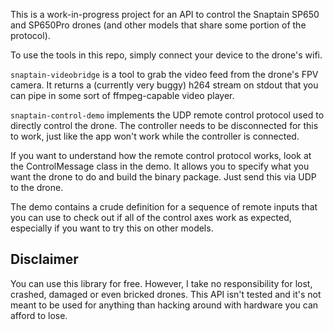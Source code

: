 This is a work-in-progress project for an API to control the Snaptain SP650 and
SP650Pro drones (and other models that share some portion of the protocol).

To use the tools in this repo, simply connect your device to the drone's wifi.

`snaptain-videobridge` is a tool to grab the video feed from the drone's FPV camera.
It returns a (currently very buggy) h264 stream on stdout that you can pipe in some
sort of ffmpeg-capable video player.

`snaptain-control-demo` implements the UDP remote control protocol used to directly
control the drone. The controller needs to be disconnected for this to work, just
like the app won't work while the controller is connected.

If you want to understand how the remote control protocol works, look at the
ControlMessage class in the demo. It allows you to specify what you want the drone
to do and build the binary package. Just send this via UDP to the drone.

The demo contains a crude definition for a sequence of remote inputs that you can
use to check out if all of the control axes work as expected, especially if you
want to try this on other models.

## Disclaimer

You can use this library for free. However, I take no responsibility for lost,
crashed, damaged or even bricked drones. This API isn't tested and it's not meant
to be used for anything than hacking around with hardware you can afford to lose.
